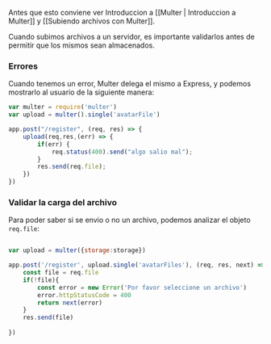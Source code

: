 Antes que esto conviene ver Introduccion a [[Multer | Introduccion a Multer]] y [[Subiendo archivos con Multer]].

Cuando subimos archivos a un servidor, es importante validarlos antes de permitir que los mismos sean almacenados.

### Errores

Cuando tenemos un error, Multer delega el mismo a Express, y podemos mostrarlo al usuario de la siguiente manera:

```js
var multer = require('multer')
var upload = multer().single('avatarFile')

app.post("/register", (req, res) => {
	upload(req,res,(err) => {
		if(err) {
			req.status(400).send("algo salio mal");
		}
		res.send(req.file);
	})
})
```

### Validar la carga del archivo

Para poder saber si se envio o no un archivo, podemos analizar el objeto ```req.file```:

```js

var upload = multer({storage:storage})

app.post('/register', upload.single('avatarFiles'), (req, res, next) => {
	const file = req.file
	if(!file){
		const error = new Error('Por favor seleccione un archivo')
		error.httpStatusCode = 400
		return next(error)
	}
	res.send(file)
	
})

```